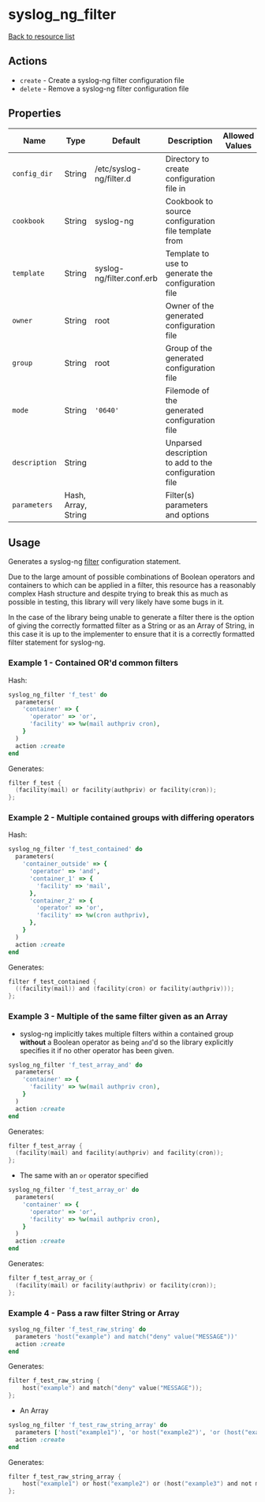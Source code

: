 # syslog_ng_filter

[Back to resource list](../README.md#resources)

## Actions

- `create` - Create a syslog-ng filter configuration file
- `delete` - Remove a syslog-ng filter configuration file

## Properties

| Name                   | Type          | Default                          | Description                                                         | Allowed Values      |
| ---------------------- | ------------- | -------------------------------- | ------------------------------------------------------------------- | ------------------- |
| `config_dir`           | String        | /etc/syslog-ng/filter.d          | Directory to create configuration file in                           |                     |
| `cookbook`             | String        | syslog-ng                        | Cookbook to source configuration file template from                 |                     |
| `template`             | String        | syslog-ng/filter.conf.erb        | Template to use to generate the configuration file                  |                     |
| `owner`                | String        | root                             | Owner of the generated configuration file                           |                     |
| `group`                | String        | root                             | Group of the generated configuration file                           |                     |
| `mode`                 | String        | `'0640'`                         | Filemode of the generated configuration file                        |                     |
| `description`          | String        |                                  | Unparsed description to add to the configuration file               |                     |
| `parameters`           | Hash, Array, String |                            | Filter(s) parameters and options                                    |                     |

## Usage

Generates a syslog-ng [filter](https://www.syslog-ng.com/technical-documents/doc/syslog-ng-open-source-edition/3.25/administration-guide/57#TOPIC-1349510) configuration statement.

Due to the large amount of possible combinations of Boolean operators and containers to which can be applied in a filter, this resource has a reasonably complex Hash structure and despite trying to break this as much as possible in testing, this library will very likely have some bugs in it.

In the case of the library being unable to generate a filter there is the option of giving the correctly formatted filter as a String or as an Array of String, in this case it is up to the implementer to ensure that it is a correctly formatted filter statement for syslog-ng.

### Example 1 - Contained OR'd common filters

Hash:

```ruby
syslog_ng_filter 'f_test' do
  parameters(
    'container' => {
      'operator' => 'or',
      'facility' => %w(mail authpriv cron),
    }
  )
  action :create
end
```

Generates:

```c
filter f_test {
  (facility(mail) or facility(authpriv) or facility(cron));
};
```

### Example 2 - Multiple contained groups with differing operators

Hash:

```ruby
syslog_ng_filter 'f_test_contained' do
  parameters(
    'container_outside' => {
      'operator' => 'and',
      'container_1' => {
        'facility' => 'mail',
      },
      'container_2' => {
        'operator' => 'or',
        'facility' => %w(cron authpriv),
      },
    }
  )
  action :create
end
```

Generates:

```c
filter f_test_contained {
  ((facility(mail)) and (facility(cron) or facility(authpriv)));
};
```

### Example 3 - Multiple of the same filter given as an Array

- syslog-ng implicitly takes multiple filters within a contained group **without** a Boolean operator as being `and`'d so the library explicitly specifies it if no other operator has been given.

```ruby
syslog_ng_filter 'f_test_array_and' do
  parameters(
    'container' => {
      'facility' => %w(mail authpriv cron),
    }
  )
  action :create
end
```

Generates:

```c
filter f_test_array {
  (facility(mail) and facility(authpriv) and facility(cron));
};
```

- The same with an `or` operator specified

```ruby
syslog_ng_filter 'f_test_array_or' do
  parameters(
    'container' => {
      'operator' => 'or',
      'facility' => %w(mail authpriv cron),
    }
  )
  action :create
end
```

Generates:

```c
filter f_test_array_or {
  (facility(mail) or facility(authpriv) or facility(cron));
};
```

### Example 4 - Pass a raw filter String or Array

```ruby
syslog_ng_filter 'f_test_raw_string' do
  parameters 'host("example") and match("deny" value("MESSAGE"))'
  action :create
end
```

Generates:

```c
filter f_test_raw_string {
    host("example") and match("deny" value("MESSAGE"));
};
```

- An Array

```ruby
syslog_ng_filter 'f_test_raw_string_array' do
  parameters ['host("example1")', 'or host("example2")', 'or (host("example3") and not match("test" value("NOT_ME_MESSAGE")))']
  action :create
end
```

Generates:

```c
filter f_test_raw_string_array {
    host("example1") or host("example2") or (host("example3") and not match("test" value("NOT_ME_MESSAGE")));
};
```
